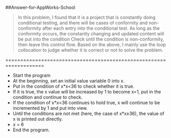 ##Answer-for-AppWorks-School

>In this problem, I found that it is a project that is constantly doing conditional testing, and there will be cases of conformity and non-conformity 
>after each entry into the conditional test. As long as the conformity occurs, the constantly changing and updated content will be put into the 
>condition Check until the condition 
>is non-conformity, then leave this control flow. Based on the above, I mainly use the loop collocation to judge whether it is correct or not to solve 
>the problem.

===================================================================
 - Start the program
 - At the beginning, set an initial value variable 0 into x.
 - Put in the condition of x*x<36 to check whether it is true.
 - If it is true, the x value will be increased by 1 to become x=1, put in the condition and continue to check.
 - If the condition of x*x<36 continues to hold true, x will continue to be incremented by 1 and put into view. 
 - Until the conditions are not met (here, the case of x*x≥36), the value of x is printed out directly.
 - x = 6
 - End the program.
